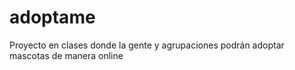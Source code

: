 # adoptame
Proyecto en clases donde la gente y agrupaciones podrán adoptar mascotas de manera online
